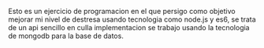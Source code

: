 Esto es un ejercicio de programacion en el que persigo como objetivo mejorar mi nivel de destresa 
   usando tecnologia como node.js y es6, se trata de un api sencillo en culla implementacion se trabajo usando la tecnologia de mongodb para la base de datos. 